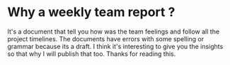 # Why a weekly team report ?

It's a document that tell you how was the team feelings and follow all the project timelines.
The documents have errors with some spelling or grammar because its a draft.
I think it's interesting to give you the insights so that why I will publish that too.
Thanks for reading this.